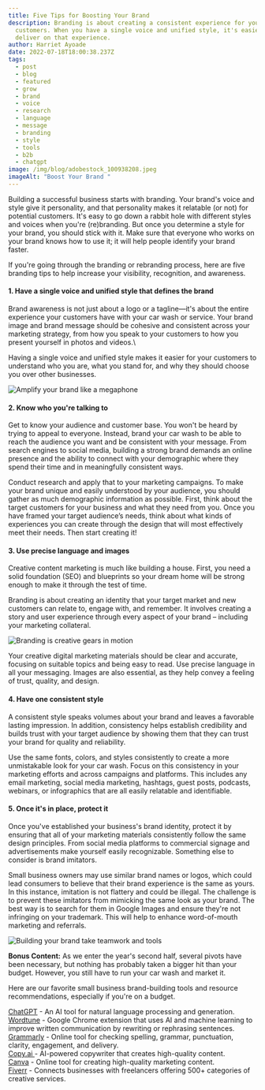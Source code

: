 ```yaml
---
title: Five Tips for Boosting Your Brand
description: Branding is about creating a consistent experience for your
  customers. When you have a single voice and unified style, it's easier to
  deliver on that experience.
author: Harriet Ayoade
date: 2022-07-18T18:00:38.237Z
tags:
  - post
  - blog
  - featured
  - grow
  - brand
  - voice
  - research
  - language
  - message
  - branding
  - style
  - tools
  - b2b
  - chatgpt
image: /img/blog/adobestock_100938208.jpeg
imageAlt: "Boost Your Brand "
---
```

Building a successful business starts with branding. Your brand's voice and style give it personality, and that personality makes it relatable (or not) for potential customers. It's easy to go down a rabbit hole with different styles and voices when you're (re)branding. But once you determine a style for your brand, you should stick with it. Make sure that everyone who works on your brand knows how to use it; it will help people identify your brand faster.

If you're going through the branding or rebranding process, here are five branding tips to help increase your visibility, recognition, and awareness. 

#### 1. Have a single voice and unified style that defines the brand

Brand awareness is not just about a logo or a tagline—it's about the entire experience your customers have with your car wash or service. Your brand image and brand message should be cohesive and consistent across your marketing strategy, from how you speak to your customers to how you present yourself in photos and videos.\

Having a single voice and unified style makes it easier for your customers to understand who you are, what you stand for, and why they should choose you over other businesses.

![Amplify your brand like a megaphone](/img/blog/boost_your_brand_1.png "Amplify your brand like a megaphone")

#### 2. Know who you're talking to 

Get to know your audience and customer base. You won't be heard by trying to appeal to everyone. Instead, brand your car wash to be able to reach the audience you want and be consistent with your message. From search engines to social media, building a strong brand demands an online presence and the ability to connect with your demographic where they spend their time and in meaningfully consistent ways.

Conduct research and apply that to your marketing campaigns. To make your brand unique and easily understood by your audience, you should gather as much demographic information as possible. First, think about the target customers for your business and what they need from you. Once you have framed your target audience’s needs, think about what kinds of experiences you can create through the design that will most effectively meet their needs. Then start creating it!

#### 3. Use precise language and images 

Creative content marketing is much like building a house. First, you need a solid foundation (SEO) and blueprints so your dream home will be strong enough to make it through the test of time.

Branding is about creating an identity that your target market and new customers can relate to, engage with, and remember. It involves creating a story and user experience through every aspect of your brand – including your marketing collateral.

![Branding is creative gears in motion](/img/blog/boost_your_brand_2.png "Branding is creative gears in motion")

Your creative digital marketing materials should be clear and accurate, focusing on suitable topics and being easy to read. Use precise language in all your messaging. Images are also essential, as they help convey a feeling of trust, quality, and design.

#### 4. Have one consistent style 

A consistent style speaks volumes about your brand and leaves a favorable lasting impression. In addition, consistency helps establish credibility and builds trust with your target audience by showing them that they can trust your brand for quality and reliability.

Use the same fonts, colors, and styles consistently to create a more unmistakable look for your car wash. Focus on this consistency in your marketing efforts and across campaigns and platforms. This includes any email marketing, social media marketing, hashtags, guest posts, podcasts, webinars, or infographics that are all easily relatable and identifiable.

#### 5. Once it's in place, protect it

Once you've established your business's brand identity, protect it by ensuring that all of your marketing materials consistently follow the same design principles. From social media platforms to commercial signage and advertisements make yourself easily recognizable. Something else to consider is brand imitators. 

Small business owners may use similar brand names or logos, which could lead consumers to believe that their brand experience is the same as yours. In this instance, imitation is not flattery and could be illegal. The challenge is to prevent these imitators from mimicking the same look as your brand. The best way is to search for them in Google Images and ensure they're not infringing on your trademark. This will help to enhance word-of-mouth marketing and referrals.

![Building your brand take teamwork and tools](/img/blog/boost_your_brand_3.png "Building your brand take teamwork and tools")

**Bonus Content:** As we enter the year's second half, several pivots have been necessary, but nothing has probably taken a bigger hit than your budget. However, you still have to run your car wash and market it.

Here are our favorite small business brand-building tools and resource recommendations, especially if you're on a budget.

[ChatGPT](https://openai.com/blog/chatgpt/) - An AI tool for natural language processing and generation.\
[Wordtune](https://www.wordtune.com/) - Google Chrome extension that uses AI and machine learning to improve written communication by rewriting or rephrasing sentences.\
[Grammarly](https://www.grammarly.com/) - Online tool for checking spelling, grammar, punctuation, clarity, engagement, and delivery.\
[Copy.ai ](https://www.copy.ai/)- AI-powered copywriter that creates high-quality content.\
[Canva](https://www.canva.com/) - Online tool for creating high-quality marketing content.\
[Fiverr](https://www.fiverr.com/) - Connects businesses with freelancers offering 500+ categories of creative services.